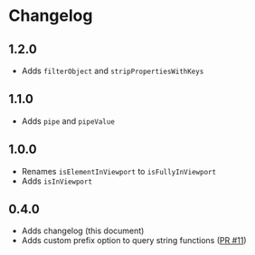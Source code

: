 # Changelog

## 1.2.0

- Adds `filterObject` and `stripPropertiesWithKeys`

## 1.1.0

- Adds `pipe` and `pipeValue`

## 1.0.0

- Renames `isElementInViewport` to `isFullyInViewport`
- Adds `isInViewport`

## 0.4.0

- Adds changelog (this document)
- Adds custom prefix option to query string functions ([PR #11](https://github.com/Creuna-Oslo/js-utils/pull/11))
